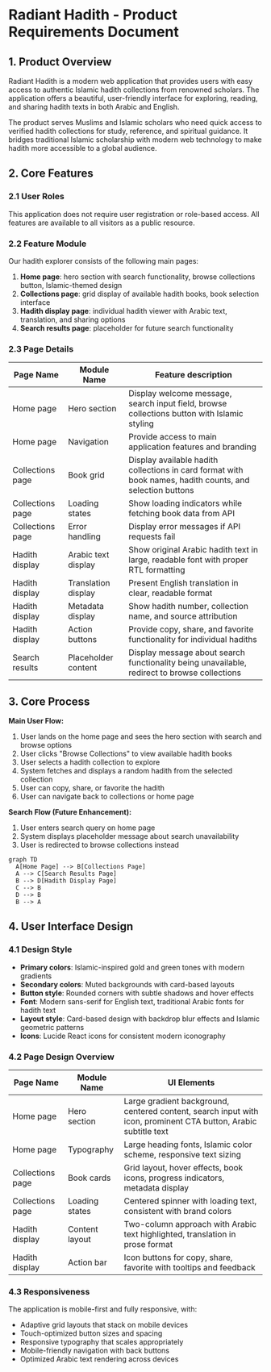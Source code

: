 # Radiant Hadith - Product Requirements Document

## 1. Product Overview
Radiant Hadith is a modern web application that provides users with easy access to authentic Islamic hadith collections from renowned scholars. The application offers a beautiful, user-friendly interface for exploring, reading, and sharing hadith texts in both Arabic and English.

The product serves Muslims and Islamic scholars who need quick access to verified hadith collections for study, reference, and spiritual guidance. It bridges traditional Islamic scholarship with modern web technology to make hadith more accessible to a global audience.

## 2. Core Features

### 2.1 User Roles
This application does not require user registration or role-based access. All features are available to all visitors as a public resource.

### 2.2 Feature Module
Our hadith explorer consists of the following main pages:
1. **Home page**: hero section with search functionality, browse collections button, Islamic-themed design
2. **Collections page**: grid display of available hadith books, book selection interface
3. **Hadith display page**: individual hadith viewer with Arabic text, translation, and sharing options
4. **Search results page**: placeholder for future search functionality

### 2.3 Page Details

| Page Name | Module Name | Feature description |
|-----------|-------------|---------------------|
| Home page | Hero section | Display welcome message, search input field, browse collections button with Islamic styling |
| Home page | Navigation | Provide access to main application features and branding |
| Collections page | Book grid | Display available hadith collections in card format with book names, hadith counts, and selection buttons |
| Collections page | Loading states | Show loading indicators while fetching book data from API |
| Collections page | Error handling | Display error messages if API requests fail |
| Hadith display | Arabic text display | Show original Arabic hadith text in large, readable font with proper RTL formatting |
| Hadith display | Translation display | Present English translation in clear, readable format |
| Hadith display | Metadata display | Show hadith number, collection name, and source attribution |
| Hadith display | Action buttons | Provide copy, share, and favorite functionality for individual hadiths |
| Search results | Placeholder content | Display message about search functionality being unavailable, redirect to browse collections |

## 3. Core Process

**Main User Flow:**
1. User lands on the home page and sees the hero section with search and browse options
2. User clicks "Browse Collections" to view available hadith books
3. User selects a hadith collection to explore
4. System fetches and displays a random hadith from the selected collection
5. User can copy, share, or favorite the hadith
6. User can navigate back to collections or home page

**Search Flow (Future Enhancement):**
1. User enters search query on home page
2. System displays placeholder message about search unavailability
3. User is redirected to browse collections instead

```mermaid
graph TD
  A[Home Page] --> B[Collections Page]
  A --> C[Search Results Page]
  B --> D[Hadith Display Page]
  C --> B
  D --> B
  B --> A
```

## 4. User Interface Design

### 4.1 Design Style
- **Primary colors**: Islamic-inspired gold and green tones with modern gradients
- **Secondary colors**: Muted backgrounds with card-based layouts
- **Button style**: Rounded corners with subtle shadows and hover effects
- **Font**: Modern sans-serif for English text, traditional Arabic fonts for hadith text
- **Layout style**: Card-based design with backdrop blur effects and Islamic geometric patterns
- **Icons**: Lucide React icons for consistent modern iconography

### 4.2 Page Design Overview

| Page Name | Module Name | UI Elements |
|-----------|-------------|-------------|
| Home page | Hero section | Large gradient background, centered content, search input with icon, prominent CTA button, Arabic subtitle text |
| Home page | Typography | Large heading fonts, Islamic color scheme, responsive text sizing |
| Collections page | Book cards | Grid layout, hover effects, book icons, progress indicators, metadata display |
| Collections page | Loading states | Centered spinner with loading text, consistent with brand colors |
| Hadith display | Content layout | Two-column approach with Arabic text highlighted, translation in prose format |
| Hadith display | Action bar | Icon buttons for copy, share, favorite with tooltips and feedback |

### 4.3 Responsiveness
The application is mobile-first and fully responsive, with:
- Adaptive grid layouts that stack on mobile devices
- Touch-optimized button sizes and spacing
- Responsive typography that scales appropriately
- Mobile-friendly navigation with back buttons
- Optimized Arabic text rendering across devices
